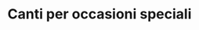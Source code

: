---
layout: songs
title: Canti per occasioni speciali
permalink: /canti/occasioni_speciali/
gid: 1951133422
---